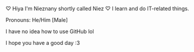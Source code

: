 ♡ Hiya I'm Nieznany shortly called Niez ♡
I learn and do IT-related things.

Pronouns: He/Him [Male]

I have no idea how to use GitHub lol

I hope you have a good day :3
                
